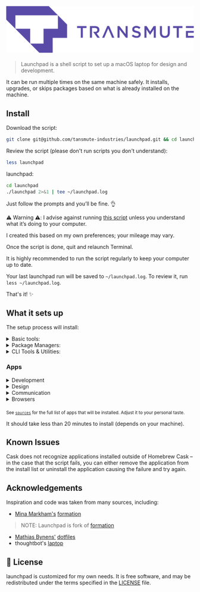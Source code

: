 ![Transmute Logo](assets/logo.png)
---
> Launchpad is a shell script to set up a macOS laptop for design and development.

It can be run multiple times on the same machine safely. It installs, upgrades, or skips packages based on what is already installed on the machine.

## Install

Download the script:

```sh
git clone git@github.com/tansmute-industries/launchpad.git && cd launchpad
```

Review the script (please don't run scripts you don't understand):

```sh
less launchpad
```

launchpad:

```sh
cd launchpad
./launchpad 2>&1 | tee ~/launchpad.log
```
Just follow the prompts and you’ll be fine. 👌

⚠️ Warning ⚠️: I advise against running [this script](launchpad) unless you understand what it’s doing to your computer.

I created this based on my own preferences; your mileage may vary.

Once the script is done, quit and relaunch Terminal.

It is highly recommended to run the script regularly to keep your computer up to date.

Your last launchpad run will be saved to `~/launchpad.log`. To review it, run `less ~/launchpad.log`.

That's it! :sparkles:


## What it sets up
The setup process will install:

<details>
<summary>Basic tools:</summary>

* [XCode Command Line Tools](https://developer.apple.com/xcode/downloads/) for developer essentials.
* [Git](https://git-scm.com/) for version control
* [Homebrew](http://brew.sh/) for managing operating system libraries.
</details>

<details>
<summary>Package Managers:</summary>

* [NVM](https://github.com/creationix/nvm/) for managing and installing multiple versions of [Node.js](http://nodejs.org/) and [npm](https://www.npmjs.org/)
</details>

<details>
<summary>CLI Tools & Utilities:</summary>

* [mas](https://github.com/mas-cli/mas) Mac App Store command line interface
</details>

### Apps


<details>
<summary>Development</summary>

* [Visual Studio Code](https://code.visualstudio.com/) IDE
</details>

<details>
<summary>Design</summary>

* [Figma](https://www.figma.com/) for design.
</details>

<details>
<summary>Communication</summary>

* [Slack](https://slack.com/) where work happens.
</details>



<details>
<summary>Browsers</summary>

* [Brave](https://brave.com/) for web browsing without ads.
* [Chrome](https://www.google.com/chrome/browser/desktop/) for fast and free web browsing.
* [Firefox](https://www.mozilla.org/en-US/firefox/new/) for web browsing and testing.
</details>

<sub>See [`sources`](sources) for the full list of apps that will be installed. Adjust it to your personal taste.</sub>

It should take less than 20 minutes to install (depends on your machine).

## Known Issues
Cask does not recognize applications installed outside of Homebrew Cask – in the case that the script fails, you can either remove the application from the install list or uninstall the application causing the failure and try again.

## Acknowledgements

Inspiration and code was taken from many sources, including:

* [Mina Markham's](https://github.com/mathiasbynens) [formation](https://github.com/minamarkham/formation)
> NOTE: Launchpad is fork of [formation](https://github.com/minamarkham/formation)

* [Mathias Bynens'](https://github.com/mathiasbynens) [dotfiles](https://github.com/mathiasbynens/dotfiles)
* thoughtbot's [laptop](https://github.com/thoughtbot/laptop/)

## 📜  License

launchpad is customized for my own needs. It is free software, and may be redistributed under the terms specified in the [LICENSE] file.

[LICENSE]: LICENSE
